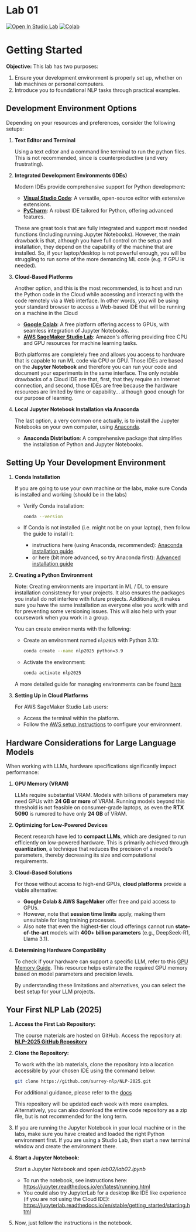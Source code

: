 # Lab 01

[![Open In Studio Lab](https://studiolab.sagemaker.aws/studiolab.svg)](https://studiolab.sagemaker.aws/import/github.com/surrey-nlp/NLP-2025/blob/main/lab01.ipynb)
[![Colab](https://colab.research.google.com/assets/colab-badge.svg)](https://colab.research.google.com/github.com/surrey-nlp/NLP-2025/blob/main/lab01.ipynb)

# Getting Started

**Objective:** This lab has two purposes:

1. Ensure your development environment is properly set up, whether on lab machines or personal computers.
2. Introduce you to foundational NLP tasks through practical examples.

## Development Environment Options

Depending on your resources and preferences, consider the following setups:

1. **Text Editor and Terminal**

   Using a text editor and a command line terminal to run the python files. This is not recommended, since is counterproductive (and very frustrating).

2. **Integrated Development Environments (IDEs)**

   Modern IDEs provide comprehensive support for Python development:

   - [**Visual Studio Code**](https://code.visualstudio.com/): A versatile, open-source editor with extensive extensions.
   - [**PyCharm**](https://www.jetbrains.com/pycharm): A robust IDE tailored for Python, offering advanced features.

   These are great tools that are fully integrated and support most needed functions (Including running Jupyter Notebooks). However, the main drawback is that, although you have full control on the setup and installation, they depend on the capability of the machine that are installed. So, if your laptop/desktop is not powerful enough, you will be struggling to run some of the more demanding ML code (e.g. if GPU is needed).

3. **Cloud-Based Platforms**

   Another option, and this is the most recommended, is to host and run the Python code in the Cloud while accessing and interacting with the code remotely via a Web interface. In other words, you will be using your standard browser to access a Web-based IDE that will be running on a machine in the Cloud

   - [**Google Colab**](https://research.google.com/colaboratory): A free platform offering access to GPUs, with seamless integration of Jupyter Notebooks.
   - [**AWS SageMaker Studio Lab**](https://studiolab.sagemaker.aws/): Amazon's offering providing free CPU and GPU resources for machine learning tasks.

   Both platforms are completely free and allows you access to hardware that is capable to run ML code via CPU or GPU. Those IDEs are based on the **Jupyter Notebook** and therefore you can run your code and document your experiments in the same interface. The only notable drawbacks of a Cloud IDE are that, first, that they require an Internet connection, and second, those IDEs are free because the hardware resources are limited by time or capability… although good enough for our purpose of learning.

4. **Local Jupyter Notebook Installation via Anaconda**

   The last option, a very common one actually, is to install the Jupyter Notebooks on your own computer, using [Anaconda](https://www.anaconda.com).

   - **Anaconda Distribution**: A comprehensive package that simplifies the installation of Python and Jupyter Notebooks.

## Setting Up Your Development Environment

1. **Conda Installation**

   If you are going to use your own machine or the labs, make sure Conda is installed and working (should be in the labs)

   - Verify Conda installation:

     ```bash
     conda --version
     ```

   - If Conda is not installed (i.e. might not be on your laptop), then follow the guide to install it: 
       - instructions here (using Anaconda, recommended): [Anaconda installation guide](https://docs.anaconda.com/anaconda/install).
       - or here (bit more advanced, so try Anaconda first): [Advanced installation guide](https://docs.conda.io/projects/conda/en/latest/user-guide/install/)

2. **Creating a Python Environment**
   
   Note: Creating environments are important in ML / DL to ensure installation consistency for your projects. It also ensures the packages you install do not interfere with future projects. Additionally, it makes sure you have the same installation as everyone else you work with and for preventing some versioning issues. This will also help with your coursework when you work in a group.
   
   You can create environments with the following:

   - Create an environment named `nlp2025` with Python 3.10:

     ```bash
     conda create --name nlp2025 python=3.9
     ```

   - Activate the environment:

     ```bash
     conda activate nlp2025
     ```

   A more detailed guide for managing environments can be found [here](https://docs.conda.io/projects/conda/en/latest/user-guide/tasks/manage-environments.html)

3. **Setting Up in Cloud Platforms**

   For AWS SageMaker Studio Lab users:

   - Access the terminal within the platform.
   - Follow the [AWS setup instructions](https://docs.aws.amazon.com/sagemaker/latest/dg/studio-lab-use-manage.html) to configure your environment.

## Hardware Considerations for Large Language Models

When working with LLMs, hardware specifications significantly impact performance:

1. **GPU Memory (VRAM)**

    LLMs require substantial VRAM. Models with billions of parameters may need GPUs with **24 GB or more** of VRAM. Running models beyond this threshold is not feasible on consumer-grade laptops, as even the **RTX 5090** is rumored to have only **24 GB** of VRAM.

2. **Optimizing for Low-Powered Devices**

    Recent research have led to **compact LLMs**, which are designed to run efficiently on low-powered hardware. This is primarily achieved through **quantization**, a technique that reduces the precision of a model’s parameters, thereby decreasing its size and computational requirements. 

3. **Cloud-Based Solutions**

    For those without access to high-end GPUs, **cloud platforms** provide a viable alternative:

    - **Google Colab & AWS SageMaker** offer free and paid access to GPUs.
    - However, note that **session time limits** apply, making them unsuitable for long training processes.
    - Also note that even the highest-tier cloud offerings cannot run **state-of-the-art** models with **400+ billion parameters** (e.g., DeepSeek-R1, Llama 3.1).

4. **Determining Hardware Compatibility**

    To check if your hardware can support a specific LLM, refer to this [GPU Memory Guide](https://ksingh7.medium.com/calculate-how-much-gpu-memory-you-need-to-serve-any-llm-67301a844f21). This resource helps estimate the required GPU memory based on model parameters and precision levels.

    By understanding these limitations and alternatives, you can select the best setup for your LLM projects.



## Your First NLP Lab (2025)

1. **Access the First Lab Repository:**

    The course materials are hosted on GitHub. Access the repository at:  
    **[NLP-2025 GitHub Repository](https://github.com/surrey-nlp/NLP-2025/)**

2. **Clone the Repository:**

    To work with the lab materials, clone the repository into a location accessible by your chosen IDE using the command below:

    ```bash
    git clone https://github.com/surrey-nlp/NLP-2025.git
    ```
    For additional guidance, please refer to the [docs](https://docs.github.com/en/repositories/creating-and-managing-repositories/cloning-a-repository)

    This repository will be updated each week with more examples. Alternatively, you can also download the entire code repository as a zip file, but is not recommended for the long term.

3. If you are running the Jupyter Notebook in your local machine or in the labs, make sure you have created and loaded the right Python environment first. If you are
using a Studio Lab, then start a new terminal window and create the environment
there.

4. **Start a Jupyter Notebook:**

    Start a Jupyter Notebook and open *lab02/lab02.ipynb*
    - To run the notebook, see instructions here: https://jupyter.readthedocs.io/en/latest/running.html
    - You could also try JupyterLab for a desktop like IDE like experience (if you are not using the Cloud IDE): https://jupyterlab.readthedocs.io/en/stable/getting_started/starting.html

5. Now, just follow the instructions in the notebook.


